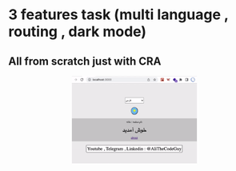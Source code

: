 # 3 features task (multi language , routing , dark mode)

## All from scratch just with CRA

<div align="center">
    <img src="./demo.gif" width="250">
</div>
